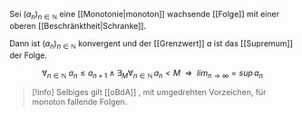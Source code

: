 Sei $(a_{n})_{n\in \mathbb{N}}$ eine [[Monotonie|monoton]] wachsende [[Folge]] mit einer oberen [[Beschränktheit|Schranke]].

Dann ist $(a_{n})_{n\in \mathbb{N}}$ konvergent und der [[Grenzwert]] $a$ ist das [[Supremum]] der Folge.


$$\forall_{n\in \mathbb{N}}\ a_{n} \leq a_{n+1} \land \exists_{M}\forall_{n \in \mathbb{N}}\, a_{n} < M \ \ \Longrightarrow \ \ lim_{n \rightarrow \infty} = sup\, a_{n}$$

> [!info] Selbiges gilt [[oBdA]] , mit umgedrehten Vorzeichen, für monoton fallende Folgen.

